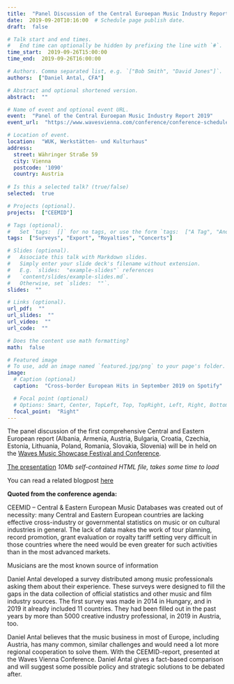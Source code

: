 ```yaml
---
title:  "Panel Discussion of the Central Euroepan Music Industry Report 2019"
date:  2019-09-20T10:16:00  # Schedule page publish date.
draft:  false

# Talk start and end times.
#   End time can optionally be hidden by prefixing the line with `#`.
time_start:  2019-09-26T15:00:00
time_end:  2019-09-26T16:00:00

# Authors. Comma separated list, e.g. `["Bob Smith", "David Jones"]`.
authors:  ["Daniel Antal, CFA"]

# Abstract and optional shortened version.
abstract:  ""

# Name of event and optional event URL.
event:  "Panel of the Central Euroepan Music Industry Report 2019"
event_url:  "https://www.wavesvienna.com/conference/conference-schedule/"

# Location of event.
location:  "WUK, Werkstätten- und Kulturhaus"
address:
  street: Währinger Straße 59
  city: Vienna
  postcode: '1090'
  country: Austria
  
# Is this a selected talk? (true/false)
selected:  true

# Projects (optional).
projects:  ["CEEMID"]

# Tags (optional).
#   Set `tags:  []` for no tags, or use the form `tags:  ["A Tag", "Another Tag"]` for one or more tags.
tags:  ["Surveys", "Export", "Royalties", "Concerts"]

# Slides (optional).
#   Associate this talk with Markdown slides.
#   Simply enter your slide deck's filename without extension.
#   E.g. `slides:  "example-slides"` references 
#   `content/slides/example-slides.md`.
#   Otherwise, set `slides:  ""`.
slides:  ""

# Links (optional).
url_pdf:  ""
url_slides:  ""
url_video:  ""
url_code:  ""

# Does the content use math formatting?
math:  false

# Featured image
# To use, add an image named `featured.jpg/png` to your page's folder. 
image:
  # Caption (optional)
  caption:  "Cross-border European Hits in September 2019 on Spotify"

  # Focal point (optional)
  # Options: Smart, Center, TopLeft, Top, TopRight, Left, Right, BottomLeft, Bottom, BottomRight
  focal_point:  "Right"
---
```


The panel discussion of the first comprehensive Central and Eastern European report (Albania, Armenia, Austria, Bulgaria, Croatia, Czechia, Estonia, Lithuania, Poland, Romania, Slovakia, Slovenia)  will be in held on the [Waves Music Showcase Festival and Conference](https://www.wavesvienna.com/conference/conference-schedule/). 

[The presentation](/presentation/CEE_Music_Report.html) _10Mb self-contained HTML file, takes some time to load_

You can read a related blogpost [here](https://danielantal.eu/post/cross_border_2019/)

__Quoted from the conference agenda:__

CEEMID – Central & Eastern European Music Databases was created out of necessity: many Central and Eastern European countries are lacking effective cross-industry or governmental statistics on music or on cultural industries in general. The lack of data makes the work of tour planning, record promotion, grant evaluation or royalty tariff setting very difficult in those countries where the need would be even greater for such activities than in the most advanced markets.

Musicians are the most known source of information

Daniel Antal developed a survey distributed among music professionals asking them about their experience. These surveys were designed to fill the gaps in the data collection of official statistics and other music and film industry sources. The first survey was made in 2014 in Hungary, and in 2019 it already included 11 countries. They had been filled out in the past years by more than 5000 creative industry professional, in 2019 in Austria, too.

Daniel Antal believes that the music business in most of Europe, including Austria, has many common, similar challenges and would need a lot more regional cooperation to solve them. With the CEEMID-report, presented at the Waves Vienna Conference. Daniel Antal gives a fact-based comparison and will suggest some possible policy and strategic solutions to be debated after.
